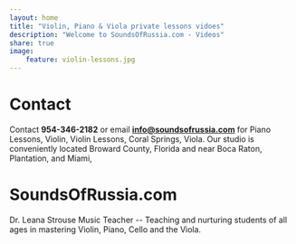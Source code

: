 ```yaml
---
layout: home
title: "Violin, Piano & Viola private lessons vidoes"
description: "Welcome to SoundsOfRussia.com - Videos"
share: true
image:
    feature: violin-lessons.jpg
---
```


# Contact 

Contact **954-346-2182** or email **info@soundsofrussia.com** for Piano Lessons, Violin, Violin Lessons, Coral Springs, Viola. Our studio is conveniently located Broward County, Florida and near Boca Raton, Plantation, and Miami,  

# SoundsOfRussia.com

Dr. Leana Strouse Music Teacher -- Teaching and nurturing students of all ages in mastering Violin, Piano, Cello and the Viola.

